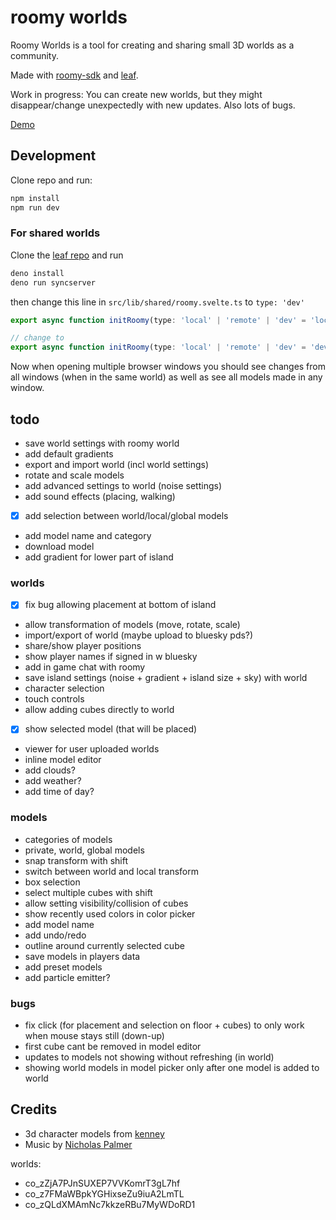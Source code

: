 # roomy worlds

Roomy Worlds is a tool for creating and sharing small 3D worlds as a community.

Made with [roomy-sdk](https://github.com/muni-town/roomy-sdk) and [leaf](https://github.com/muni-town/leaf).

Work in progress: You can create new worlds, but they might disappear/change unexpectedly with new updates. 
Also lots of bugs.

[Demo](https://flo-bit.dev/roomy-worlds)

## Development

Clone repo and run:

```bash
npm install
npm run dev
```

### For shared worlds

Clone the [leaf repo](https://github.com/muni-town/leaf) and run

```bash
deno install
deno run syncserver
```

then change this line in `src/lib/shared/roomy.svelte.ts` to `type: 'dev'`

```ts
export async function initRoomy(type: 'local' | 'remote' | 'dev' = 'local') {

// change to
export async function initRoomy(type: 'local' | 'remote' | 'dev' = 'dev') {
```

Now when opening multiple browser windows you should see changes from all windows (when in the same world) 
as well as see all models made in any window.

## todo

- save world settings with roomy world
- add default gradients
- export and import world (incl world settings)
- rotate and scale models 
- add advanced settings to world (noise settings)
- add sound effects (placing, walking)
- [x] add selection between world/local/global models
- add model name and category
- download model
- add gradient for lower part of island

### worlds

- [x] fix bug allowing placement at bottom of island
- allow transformation of models (move, rotate, scale)
- import/export of world (maybe upload to bluesky pds?)
- share/show player positions
- show player names if signed in w bluesky
- add in game chat with roomy
- save island settings (noise + gradient + island size + sky) with world
- character selection
- touch controls
- allow adding cubes directly to world
- [x] show selected model (that will be placed)
- viewer for user uploaded worlds
- inline model editor
- add clouds?
- add weather?
- add time of day?

### models 

- categories of models
- private, world, global models
- snap transform with shift
- switch between world and local transform
- box selection
- select multiple cubes with shift
- allow setting visibility/collision of cubes
- show recently used colors in color picker
- add model name
- add undo/redo
- outline around currently selected cube
- save models in players data
- add preset models
- add particle emitter?

### bugs

- fix click (for placement and selection on floor + cubes) to only work when mouse stays still (down-up)
- first cube cant be removed in model editor
- updates to models not showing without refreshing (in world)
- showing world models in model picker only after one model is added to world

## Credits

- 3d character models from [kenney](https://kenney.nl/assets/mini-characters-1)
- Music by [Nicholas Palmer](https://soundcloud.com/nicholas-palmer-4)


worlds:

- co_zZjA7PJnSUXEP7VVKomrT3gL7hf
- co_z7FMaWBpkYGHixseZu9iuA2LmTL
- co_zQLdXMAmNc7kkzeRBu7MyWDoRD1